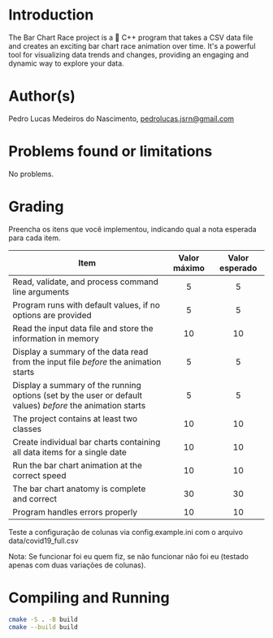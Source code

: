 # Introduction

<!-- TODO -->
The Bar Chart Race project is a 🌟 C++ program that takes a CSV data file and creates an exciting bar chart race animation over time. It's a powerful tool for visualizing data trends and changes, providing an engaging and dynamic way to explore your data.

# Author(s)

<!-- TODO -->
Pedro Lucas Medeiros do Nascimento,
pedrolucas.jsrn@gmail.com

# Problems found or limitations

No problems.

# Grading

<!-- TODO -->
Preencha os itens que você implementou, indicando qual a nota esperada para cada item.


Item     | Valor máximo   | Valor esperado
-------- | :-----: | :-----:
Read, validate, and process command line arguments | 5 | 5
Program runs with default values, if no options are provided | 5 | 5
Read the input data file and store the information in memory    | 10 | 10
Display a summary of the data read from the input file _before_ the animation starts | 5 | 5
Display a summary of the running options (set by the user or default values) _before_ the animation starts | 5 | 5
The project contains at least two classes | 10 | 10
Create individual bar charts containing all data items for a single date | 10 | 10
Run the bar chart animation at the correct speed | 10  | 10
The bar chart anatomy is complete and correct | 30 | 30
Program handles errors properly | 10 | 10

Teste a configuração de colunas via config.example.ini com o arquivo data/covid19_full.csv

Nota: Se funcionar foi eu quem fiz, se não funcionar não foi eu (testado apenas com duas variações de colunas).

# Compiling and Running

```bash
cmake -S . -B build
cmake --build build
```
